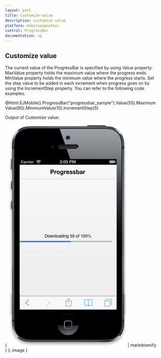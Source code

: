 ```yaml
---
layout: post
title: Customize-value
description: customize value
platform: mobileaspnetmvc
control: ProgressBar
documentation: ug
---
```


## Customize value

The current value of the ProgressBar is specified by using Value property. MaxValue property holds the maximum value where the progress ends. MinValue property holds the minimum value where the progress starts. Set the step value to be added in each increment when progress goes on by using the IncrementStep property. You can refer to the following code examples.

@Html.EJMobile().ProgressBar("progressbar_sample").Value(55).MaximumValue(90).MinimumValue(10).IncrementStep(5)

Output of Customize value:

{ ![F:/Progrimg/ios7_phone - Copy (2).png](Customize-value_images/Customize-value_img1.png) | markdownify }
{:.image }


